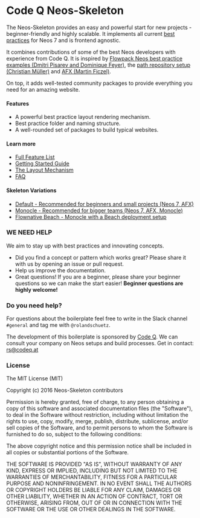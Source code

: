 # Code Q Neos-Skeleton

The Neos-Skeleton provides an easy and powerful start for new projects - beginner-friendly and highly scalable. It implements all current [best practices](https://www.neos.io/blog/neos-best-practices-1-0.html) for Neos 7 and is frontend agnostic.

It combines contributions of some of the best Neos developers with experience from Code Q. It is inspired by [Flowpack Neos best practice examples (Dmitri Pisarev and Dominique Feyer)](https://github.com/Flowpack/fusion-bp), the [path repository setup (Christian Müller)](https://www.neos.io/blog/project-repository-best-practice.html) and [AFX (Martin Ficzel)](https://github.com/PackageFactory/atomic-fusion-afx).

On top, it adds well-tested community packages to provide everything you need for an amazing website.

#### Features

 - A powerful best practice layout rendering mechanism.
 - Best practice folder and naming structure.
 - A well-rounded set of packages to build typical websites.


#### Learn more

 - [Full Feature List](docs/FEATURES.md)
 - [Getting Started Guide](docs/GETTING_STARTED.md)
 - [The Layout Mechanism](docs/LAYOUT_MECHANISM.md)
 - [FAQ](docs/FAQ.md)


#### Skeleton Variations

- [Default - Recommended for beginners and small projects (Neos 7, AFX)](https://github.com/code-q-web-factory/Neos-Skeleton) 
- [Monocle - Recommended for bigger teams (Neos 7, AFX, Monocle)](https://github.com/code-q-web-factory/Neos-Skeleton/tree/monocle)
- [Flownative Beach - Monocle with a Beach deployment setup](https://github.com/code-q-web-factory/Neos-Skeleton/tree/flownative-beach)

### WE NEED HELP

We aim to stay up with best practices and innovating concepts. 

- Did you find a concept or pattern which works great? Please share it with us by opening an issue or pull request.
- Help us improve the documentation.
- Great questions! If you are a beginner, please share your beginner questions so we can make the start easier! __Beginner questions are highly welcome!__


### Do you need help?

For questions about the boilerplate feel free to write in the Slack channel `#general` and tag me with `@rolandschuetz`.

The development of this boilerplate is sponsored by [Code Q](https://codeq.at/de/kontakt). We can consult your company on Neos setups and build processes. Get in contact: [rs@codeq.at](mailto:rs@codeq.at)


### License

The MIT License (MIT)

Copyright (c) 2016 Neos-Skeleton contributors

Permission is hereby granted, free of charge, to any person obtaining a copy
of this software and associated documentation files (the "Software"), to deal
in the Software without restriction, including without limitation the rights
to use, copy, modify, merge, publish, distribute, sublicense, and/or sell
copies of the Software, and to permit persons to whom the Software is
furnished to do so, subject to the following conditions:

The above copyright notice and this permission notice shall be included in all
copies or substantial portions of the Software.

THE SOFTWARE IS PROVIDED "AS IS", WITHOUT WARRANTY OF ANY KIND, EXPRESS OR
IMPLIED, INCLUDING BUT NOT LIMITED TO THE WARRANTIES OF MERCHANTABILITY,
FITNESS FOR A PARTICULAR PURPOSE AND NONINFRINGEMENT. IN NO EVENT SHALL THE
AUTHORS OR COPYRIGHT HOLDERS BE LIABLE FOR ANY CLAIM, DAMAGES OR OTHER
LIABILITY, WHETHER IN AN ACTION OF CONTRACT, TORT OR OTHERWISE, ARISING FROM,
OUT OF OR IN CONNECTION WITH THE SOFTWARE OR THE USE OR OTHER DEALINGS IN THE
SOFTWARE.
